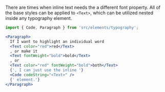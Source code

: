 There are times when inline text needs the a different font property. All of the base styles can be applied to `<Text>`, which can be utilized nested inside any typography element.

```jsx inside Markdown
import { Code, Paragraph } from 'src/elements/typography';

<Paragraph>
  If I want to highlight an individual word
  <Text color="red">red</Text>
  , or make it
  <Text fontWeight="bold">bold</Text>
  , or
  <Text color="red" fontWeight="bold">both</Text>
  {', I can just use the inline '}
  <Code codeString="<Text>" />
  {' element.'}
</Paragraph>
```
